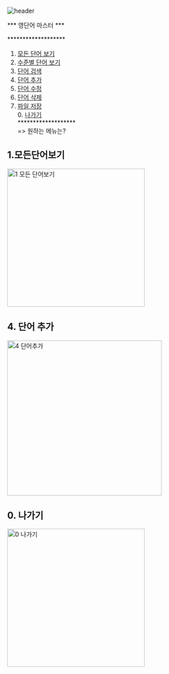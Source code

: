 ![header](https://capsule-render.vercel.app/api?type=waving&color=auto&height=200&section=header&text=Java%20CRUD&fontSize=70&fontAlignY=35&desc=project%20with%20file%20I/O&descSize=20&descAlignY=52&descAlign=60)

*** 영단어 마스터 ***

&#42;&#42;&#42;&#42;&#42;&#42;&#42;&#42;&#42;&#42;&#42;&#42;&#42;&#42;&#42;&#42;&#42;&#42;&#42;<br/>
1. [모든 단어 보기](#1.모든단어보기) <br/>
2. [수준별 단어 보기](#2.-수준별-단어-보기)<br/>
3. [단어 검색](#3.-단어-검색)<br/>
4. [단어 추가](#4.-단어-추가)<br/>
5. [단어 수정](#5.-단어-수정)<br/>
6. [단어 삭제](#6.-단어-삭제)<br/>
7. [파일 저장](#7.-파일-저장)<br/>
0\. [나가기](#0.-나가기)<br/>
&#42;&#42;&#42;&#42;&#42;&#42;&#42;&#42;&#42;&#42;&#42;&#42;&#42;&#42;&#42;&#42;&#42;&#42;&#42;<br/>
=> 원하는 메뉴는?

## 1.모든단어보기
<img width="316" alt="1  모든 단어보기" src="https://user-images.githubusercontent.com/63464299/188262865-24668e85-8fd8-418f-94fe-5ab86d823e09.png">

## 4. 단어 추가
<img width="355" alt="4  단어추가" src="https://user-images.githubusercontent.com/63464299/188262871-eed47b57-5f97-46f0-ba19-bb068aadc5f7.png">

## 0. 나가기
<img width="316" alt="0  나가기" src="https://user-images.githubusercontent.com/63464299/188262874-e4d057e3-aec5-457b-9c11-9ab49205dcd6.png">
